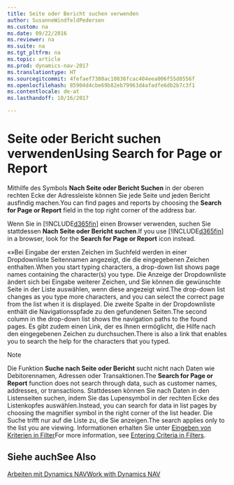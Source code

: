 ```yaml
---
title: Seite oder Bericht suchen verwenden
author: SusanneWindfeldPedersen
ms.custom: na
ms.date: 09/22/2016
ms.reviewer: na
ms.suite: na
ms.tgt_pltfrm: na
ms.topic: article
ms.prod: dynamics-nav-2017
ms.translationtype: HT
ms.sourcegitcommit: 4fefaef7380ac10836fcac404eea006f55d8556f
ms.openlocfilehash: 85904d4cbe69b82eb79963d4afadfe6db2b7c3f1
ms.contentlocale: de-at
ms.lasthandoff: 10/16/2017

---
```


# <a name="using-search-for-page-or-report"></a><span data-ttu-id="3711b-102">Seite oder Bericht suchen verwenden</span><span class="sxs-lookup"><span data-stu-id="3711b-102">Using Search for Page or Report</span></span>
<span data-ttu-id="3711b-103">Mithilfe des Symbols **Nach Seite oder Bericht Suchen** in der oberen rechten Ecke der Adressleiste können Sie jede Seite und jeden Bericht ausfindig machen.</span><span class="sxs-lookup"><span data-stu-id="3711b-103">You can find pages and reports by choosing the **Search for Page or Report** field in the top right corner of the address bar.</span></span>

<span data-ttu-id="3711b-104">Wenn Sie in [!INCLUDE[d365fin](includes/d365fin_md.md)] einen Browser verwenden, suchen Sie stattdessen **Nach Seite oder Bericht suchen**.</span><span class="sxs-lookup"><span data-stu-id="3711b-104">If you use [!INCLUDE[d365fin](includes/d365fin_md.md)] in a browser, look for the **Search for Page or Report** icon instead.</span></span>

<span data-ttu-id="3711b-105">«»Bei Eingabe der ersten Zeichen im Suchfeld werden in einer Dropdownliste Seitennamen angezeigt, die die eingegebenen Zeichen enthalten.</span><span class="sxs-lookup"><span data-stu-id="3711b-105">When you start typing characters, a drop-down list shows page names containing the character(s) you type.</span></span> <span data-ttu-id="3711b-106">Die Anzeige der Dropdownliste ändert sich bei Eingabe weiterer Zeichen, und Sie können die gewünschte Seite in der Liste auswählen, wenn diese angezeigt wird.</span><span class="sxs-lookup"><span data-stu-id="3711b-106">The drop-down list changes as you type more characters, and you can select the correct page from the list when it is displayed.</span></span> <span data-ttu-id="3711b-107">Die zweite Spalte in der Dropdownliste enthält die Navigationsspfade zu den gefundenen Seiten.</span><span class="sxs-lookup"><span data-stu-id="3711b-107">The second column in the drop-down list shows the navigation paths to the found pages.</span></span> <span data-ttu-id="3711b-108">Es gibt zudem einen Link, der es Ihnen ermöglicht, die Hilfe nach den eingegebenen Zeichen zu durchsuchen.</span><span class="sxs-lookup"><span data-stu-id="3711b-108">There is also a link that enables you to search the help for the characters that you typed.</span></span>

> [!NOTE]  
>   <span data-ttu-id="3711b-109">Die Funktion **Suche nach Seite oder Bericht** sucht nicht nach Daten wie Debitorennamen, Adressen oder Transaktionen.</span><span class="sxs-lookup"><span data-stu-id="3711b-109">The **Search for Page or Report** function does not search through data, such as customer names, addresses, or transactions.</span></span> <span data-ttu-id="3711b-110">Stattdessen können Sie nach Daten in den Listenseiten suchen, indem Sie das Lupensymbol in der rechten Ecke des Listenkopfes auswählen.</span><span class="sxs-lookup"><span data-stu-id="3711b-110">Instead, you can search for data in list pages by choosing the magnifier symbol in the right corner of the list header.</span></span> <span data-ttu-id="3711b-111">Die Suche trifft nur auf die Liste zu, die Sie anzeigen.</span><span class="sxs-lookup"><span data-stu-id="3711b-111">The search applies only to the list you are viewing.</span></span> <span data-ttu-id="3711b-112">Informationen erhalten Sie unter [Eingeben von Kriterien in Filter](ui-enter-criteria-filters.md)</span><span class="sxs-lookup"><span data-stu-id="3711b-112">For more information, see [Entering Criteria in Filters](ui-enter-criteria-filters.md).</span></span>  

## <a name="see-also"></a><span data-ttu-id="3711b-113">Siehe auch</span><span class="sxs-lookup"><span data-stu-id="3711b-113">See Also</span></span>
[<span data-ttu-id="3711b-114">Arbeiten mit Dynamics NAV</span><span class="sxs-lookup"><span data-stu-id="3711b-114">Work with Dynamics NAV</span></span>](ui-work-product.md)

